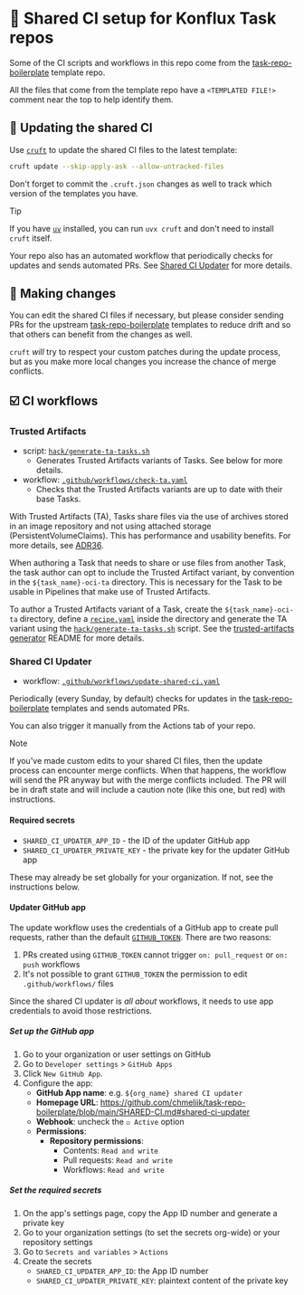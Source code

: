 <!--
<TEMPLATED FILE!>
This file comes from the templates at https://github.com/chmeliik/task-repo-boilerplate.
Please consider sending a PR upstream instead of editing the file directly.
-->

# 🤝 Shared CI setup for Konflux Task repos

Some of the CI scripts and workflows in this repo come from the [task-repo-boilerplate]
template repo.

All the files that come from the template repo have a `<TEMPLATED FILE!>` comment
near the top to help identify them.

## 🍏 Updating the shared CI

Use [`cruft`][cruft] to update the shared CI files to the latest template:

```bash
cruft update --skip-apply-ask --allow-untracked-files
```

Don't forget to commit the `.cruft.json` changes as well to track which
version of the templates you have.

> [!TIP]
> If you have [`uv`][uv] installed, you can run `uvx cruft` and don't need
> to install `cruft` itself.

Your repo also has an automated workflow that periodically checks for updates and
sends automated PRs. See [Shared CI Updater](#shared-ci-updater) for more details.

## 🔧 Making changes

You can edit the shared CI files if necessary, but please consider sending PRs
for the upstream [task-repo-boilerplate] templates to reduce drift and so that
others can benefit from the changes as well.

`cruft` *will* try to respect your custom patches during the update process, but
as you make more local changes you increase the chance of merge conflicts.

## ☑️ CI workflows

### Trusted Artifacts

- script: [`hack/generate-ta-tasks.sh`](hack/generate-ta-tasks.sh)
  - Generates Trusted Artifacts variants of Tasks. See below for more details.
- workflow: [`.github/workflows/check-ta.yaml`](.github/workflows/check-ta.yaml)
  - Checks that the Trusted Artifacts variants are up to date with their base Tasks.

With Trusted Artifacts (TA), Tasks share files via the use of archives stored in
an image repository and not using attached storage (PersistentVolumeClaims). This
has performance and usability benefits. For more details, see
[ADR36](https://konflux-ci.dev/architecture/ADR/0036-trusted-artifacts.html).

When authoring a Task that needs to share or use files from another Task, the
task author can opt to include the Trusted Artifact variant, by convention in
the `${task_name}-oci-ta` directory. This is necessary for the Task to be usable
in Pipelines that make use of Trusted Artifacts.

To author a Trusted Artifacts variant of a Task, create the `${task_name}-oci-ta`
directory, define a [`recipe.yaml`][recipe.yaml] inside the directory and generate
the TA variant using the [`hack/generate-ta-tasks.sh`](hack/generate-ta-tasks.sh)
script. See the [trusted-artifacts generator] README for more details.

### Shared CI Updater

- workflow: [`.github/workflows/update-shared-ci.yaml`](.github/workflows/update-shared-ci.yaml)

Periodically (every Sunday, by default) checks for updates in the [task-repo-boilerplate]
templates and sends automated PRs.

You can also trigger it manually from the Actions tab of your repo.

> [!NOTE]
> If you've made custom edits to your shared CI files, then the update process
> can encounter merge conflicts. When that happens, the workflow will send the
> PR anyway but with the merge conflicts included. The PR will be in draft state
> and will include a caution note (like this one, but red) with instructions.

#### Required secrets

- `SHARED_CI_UPDATER_APP_ID` - the ID of the updater GitHub app
- `SHARED_CI_UPDATER_PRIVATE_KEY` - the private key for the updater GitHub app

These may already be set globally for your organization. If not, see the instructions
below.

#### Updater GitHub app

The update workflow uses the credentials of a GitHub app to create pull requests,
rather than the default [`GITHUB_TOKEN`][GITHUB_TOKEN]. There are two reasons:

1. PRs created using `GITHUB_TOKEN` cannot trigger `on: pull_request` or `on: push`
   workflows
2. It's not possible to grant `GITHUB_TOKEN` the permission to edit `.github/workflows/`
   files

Since the shared CI updater is *all about* workflows, it needs to use app credentials
to avoid those restrictions.

##### Set up the GitHub app

1. Go to your organization or user settings on GitHub
2. Go to `Developer settings` > `GitHub Apps`
3. Click `New GitHub App`.
4. Configure the app:
   - **GitHub App name**: e.g. `${org_name} shared CI updater`
   - **Homepage URL**: <https://github.com/chmeliik/task-repo-boilerplate/blob/main/SHARED-CI.md#shared-ci-updater>
   - **Webhook**: uncheck the `☑️ Active` option
   - **Permissions**:
     - **Repository permissions**:
        - Contents: `Read and write`
        - Pull requests: `Read and write`
        - Workflows: `Read and write`

##### Set the required secrets

1. On the app's settings page, copy the App ID number and generate a private key
2. Go to your organization settings (to set the secrets org-wide)
   or your repository settings
3. Go to `Secrets and variables` > `Actions`
4. Create the secrets
   - `SHARED_CI_UPDATER_APP_ID`: the App ID number
   - `SHARED_CI_UPDATER_PRIVATE_KEY`: plaintext content of the private key

[task-repo-boilerplate]: https://github.com/chmeliik/task-repo-boilerplate
[cruft]: https://cruft.github.io/cruft
[uv]: https://docs.astral.sh/uv/
[recipe.yaml]: https://github.com/konflux-ci/build-definitions/tree/main/task-generator/trusted-artifacts#configuration-in-recipeyaml
[trusted-artifacts generator]: https://github.com/konflux-ci/build-definitions/tree/main/task-generator/trusted-artifacts
[GITHUB_TOKEN]: https://docs.github.com/en/actions/concepts/security/github_token
